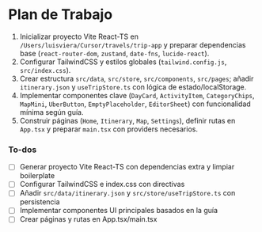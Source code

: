 <!-- 7b7fa16c-421b-4650-840e-9a210a17d009 074e3390-e3ec-4242-a384-f9c838d8fec2 -->
# Plan de Trabajo

1. Inicializar proyecto Vite React-TS en `/Users/luisviera/Cursor/travels/trip-app` y preparar dependencias base (`react-router-dom`, `zustand`, `date-fns`, `lucide-react`).
2. Configurar TailwindCSS y estilos globales (`tailwind.config.js`, `src/index.css`).
3. Crear estructura `src/data`, `src/store`, `src/components`, `src/pages`; añadir `itinerary.json` y `useTripStore.ts` con lógica de estado/localStorage.
4. Implementar componentes clave (`DayCard`, `ActivityItem`, `CategoryChips`, `MapMini`, `UberButton`, `EmptyPlaceholder`, `EditorSheet`) con funcionalidad mínima según guía.
5. Construir páginas (`Home`, `Itinerary`, `Map`, `Settings`), definir rutas en `App.tsx` y preparar `main.tsx` con providers necesarios.

### To-dos

- [ ] Generar proyecto Vite React-TS con dependencias extra y limpiar boilerplate
- [ ] Configurar TailwindCSS e index.css con directivas
- [ ] Añadir `src/data/itinerary.json` y `src/store/useTripStore.ts` con persistencia
- [ ] Implementar componentes UI principales basados en la guía
- [ ] Crear páginas y rutas en App.tsx/main.tsx